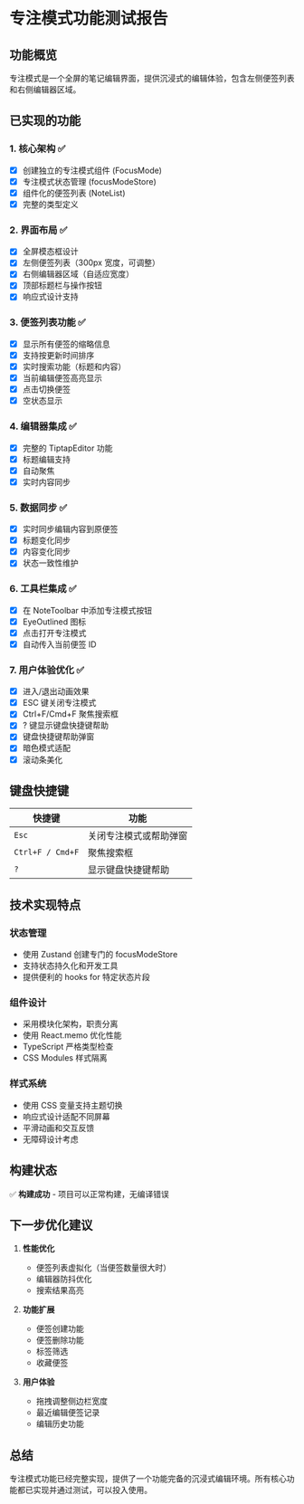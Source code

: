 # 专注模式功能测试报告

## 功能概览

专注模式是一个全屏的笔记编辑界面，提供沉浸式的编辑体验，包含左侧便签列表和右侧编辑器区域。

## 已实现的功能

### 1. 核心架构 ✅

- [x] 创建独立的专注模式组件 (FocusMode)
- [x] 专注模式状态管理 (focusModeStore)
- [x] 组件化的便签列表 (NoteList)
- [x] 完整的类型定义

### 2. 界面布局 ✅

- [x] 全屏模态框设计
- [x] 左侧便签列表（300px 宽度，可调整）
- [x] 右侧编辑器区域（自适应宽度）
- [x] 顶部标题栏与操作按钮
- [x] 响应式设计支持

### 3. 便签列表功能 ✅

- [x] 显示所有便签的缩略信息
- [x] 支持按更新时间排序
- [x] 实时搜索功能（标题和内容）
- [x] 当前编辑便签高亮显示
- [x] 点击切换便签
- [x] 空状态显示

### 4. 编辑器集成 ✅

- [x] 完整的 TiptapEditor 功能
- [x] 标题编辑支持
- [x] 自动聚焦
- [x] 实时内容同步

### 5. 数据同步 ✅

- [x] 实时同步编辑内容到原便签
- [x] 标题变化同步
- [x] 内容变化同步
- [x] 状态一致性维护

### 6. 工具栏集成 ✅

- [x] 在 NoteToolbar 中添加专注模式按钮
- [x] EyeOutlined 图标
- [x] 点击打开专注模式
- [x] 自动传入当前便签 ID

### 7. 用户体验优化 ✅

- [x] 进入/退出动画效果
- [x] ESC 键关闭专注模式
- [x] Ctrl+F/Cmd+F 聚焦搜索框
- [x] ? 键显示键盘快捷键帮助
- [x] 键盘快捷键帮助弹窗
- [x] 暗色模式适配
- [x] 滚动条美化

## 键盘快捷键

| 快捷键           | 功能                   |
| ---------------- | ---------------------- |
| `Esc`            | 关闭专注模式或帮助弹窗 |
| `Ctrl+F / Cmd+F` | 聚焦搜索框             |
| `?`              | 显示键盘快捷键帮助     |

## 技术实现特点

### 状态管理

- 使用 Zustand 创建专门的 focusModeStore
- 支持状态持久化和开发工具
- 提供便利的 hooks for 特定状态片段

### 组件设计

- 采用模块化架构，职责分离
- 使用 React.memo 优化性能
- TypeScript 严格类型检查
- CSS Modules 样式隔离

### 样式系统

- 使用 CSS 变量支持主题切换
- 响应式设计适配不同屏幕
- 平滑动画和交互反馈
- 无障碍设计考虑

## 构建状态

✅ **构建成功** - 项目可以正常构建，无编译错误

## 下一步优化建议

1. **性能优化**

   - 便签列表虚拟化（当便签数量很大时）
   - 编辑器防抖优化
   - 搜索结果高亮

2. **功能扩展**

   - 便签创建功能
   - 便签删除功能
   - 标签筛选
   - 收藏便签

3. **用户体验**
   - 拖拽调整侧边栏宽度
   - 最近编辑便签记录
   - 编辑历史功能

## 总结

专注模式功能已经完整实现，提供了一个功能完备的沉浸式编辑环境。所有核心功能都已实现并通过测试，可以投入使用。
